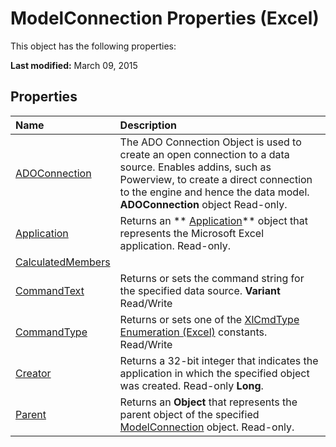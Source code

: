 
# ModelConnection Properties (Excel)
This object has the following properties:

 **Last modified:** March 09, 2015


## Properties



|**Name**|**Description**|
|:-----|:-----|
| [ADOConnection](36922296-6971-c42c-7d00-8d43ac1f328b.md)|The ADO Connection Object is used to create an open connection to a data source. Enables addins, such as Powerview, to create a direct connection to the engine and hence the data model.  **ADOConnection** object Read-only.|
| [Application](6d0ff59e-4d5d-c06c-4af8-33a69739f9e1.md)|Returns an  ** [Application](19b73597-5cf9-4f56-8227-b5211f657f6f.md)** object that represents the Microsoft Excel application. Read-only.|
| [CalculatedMembers](http://msdn.microsoft.com/library/2969824d-b7a2-fb88-1066-cf5d36d8e9bb%28Office.15%29.aspx)||
| [CommandText](6eb625dd-9890-01cc-e165-82c1257b2322.md)|Returns or sets the command string for the specified data source.  **Variant** Read/Write|
| [CommandType](29343162-48b3-65c2-ccde-d780b81fd43d.md)|Returns or sets one of the  [XlCmdType Enumeration (Excel)](4339b577-c29c-3c78-8433-df56c35b6633.md) constants. Read/Write|
| [Creator](f0761a07-6c55-ad1a-570f-d811403a510a.md)|Returns a 32-bit integer that indicates the application in which the specified object was created. Read-only  **Long**.|
| [Parent](8918804c-a7fc-fa8e-b5bd-ce3b2c8f2a4b.md)|Returns an  **Object** that represents the parent object of the specified [ModelConnection](db1b8e2b-76f7-5a6f-b510-6a4d6c4e9857.md) object. Read-only.|
